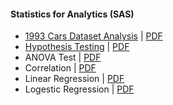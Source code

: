 #### Statistics for Analytics (SAS)
- [1993 Cars Dataset Analysis](Statistics-For-Analytics/1993_Cars_Dataset_Analysis.ipynb) | [PDF](Statistics-For-Analytics/1993_Cars_Dataset_Analysis.pdf)
- [Hypothesis Testing](Statistics-For-Analytics/Hypothesis_Testing.ipynb) | [PDF](Statistics-For-Analytics/Hypothesis_Testing.pdf)
- ANOVA Test | [PDF](Statistics-For-Analytics/ANOVA_Test.pdf)
- Correlation | [PDF](Statistics-For-Analytics/Correlation.pdf)
- Linear Regression | [PDF](Statistics-For-Analytics/Linear_Regression.pdf)
- Logestic Regression | [PDF](Statistics-For-Analytics/Logestic_Regression.pdf)
